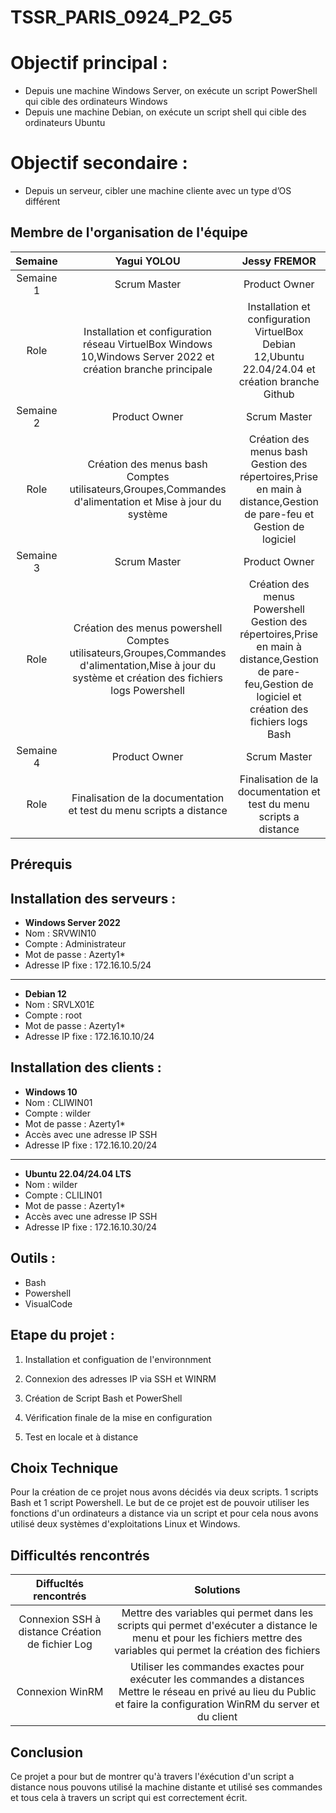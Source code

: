 # **TSSR_PARIS_0924_P2_G5**

# Objectif principal :

- Depuis une machine Windows Server, on exécute un script PowerShell qui cible des ordinateurs Windows
- Depuis une machine Debian, on exécute un script shell qui cible des ordinateurs Ubuntu

  
# Objectif secondaire :

- Depuis un serveur, cibler une machine cliente avec un type d’OS différent

## Membre de l'organisation de l'équipe 
|Semaine     | Yagui YOLOU| Jessy FREMOR| 
|:----------:|:-----------:|:---------------:|
|Semaine 1   |Scrum Master |Product Owner    |
|Role        |Installation et configuration réseau VirtuelBox Windows 10,Windows Server 2022 et création branche principale|Installation et configuration VirtuelBox Debian 12,Ubuntu 22.04/24.04 et création branche Github| 
 |Semaine 2   |Product Owner |Scrum Master     |
|Role         |Création des menus bash Comptes utilisateurs,Groupes,Commandes d'alimentation et Mise à jour du système|Création des menus bash Gestion des répertoires,Prise en main à distance,Gestion de pare-feu et Gestion de logiciel| 
|Semaine 3    |Scrum Master |Product Owner  |
|Role         |Création des menus powershell Comptes utilisateurs,Groupes,Commandes d'alimentation,Mise à jour du système et création des fichiers logs Powershell|Création des menus Powershell Gestion des répertoires,Prise en main à distance,Gestion de pare-feu,Gestion de logiciel et création des fichiers logs Bash|          
Semaine 4     |Product Owner|Scrum Master    |
|Role         |Finalisation de la documentation et test du menu scripts a distance|Finalisation de la documentation et test du menu scripts a distance| 

## Prérequis 

## Installation des serveurs :
 
* **Windows Server 2022** 
* Nom : SRVWIN10 
* Compte : Administrateur
* Mot de passe : Azerty1*
* Adresse IP fixe : 172.16.10.5/24
--------------------------------------
* **Debian 12** 
* Nom : SRVLX01£
* Compte : root 
* Mot de passe : Azerty1*
* Adresse IP fixe : 172.16.10.10/24


## Installation des clients : 
* **Windows 10** 
* Nom : CLIWIN01
* Compte : wilder 
* Mot de passe : Azerty1*
* Accès avec une adresse IP SSH 
* Adresse IP fixe : 172.16.10.20/24
----------------------------------------
* **Ubuntu 22.04/24.04 LTS**
* Nom : wilder 
* Compte : CLILIN01
* Mot de passe : Azerty1*
* Accès avec une adresse IP SSH 
* Adresse IP fixe : 172.16.10.30/24

## Outils :
* Bash 
* Powershell 
* VisualCode 

## Etape du projet :

1. Installation et configuation de l'environnment 

2. Connexion des adresses IP via SSH et WINRM

3. Création de Script Bash et PowerShell 

4. Vérification finale de la mise en configuration 

5. Test en locale et à distance 

## Choix Technique 
Pour la création de ce projet nous avons décidés via deux scripts. 1 scripts Bash et 1 script Powershell. Le but de ce projet est de pouvoir utiliser les fonctions d'un ordinateurs a distance via un script et pour cela nous avons utilisé deux systèmes d'exploitations Linux et Windows. 

## Difficultés rencontrés
|Diffucltés rencontrés|Solutions|
|:---------------------:|:----------:| 
|Connexion SSH à distance Création de fichier Log| Mettre des variables qui permet dans les scripts qui permet d'exécuter a distance le menu et pour les fichiers mettre des variables qui permet la création des fichiers|
|Connexion WinRM| Utiliser les commandes exactes pour exécuter les commandes a distances Mettre le réseau en privé au lieu du Public et faire la configuration WinRM du server et du client|

## Conclusion
Ce projet a pour but de montrer qu'à travers l'éxécution d'un script a distance nous pouvons utilisé la machine distante et utilisé ses commandes et tous cela à travers un script qui est correctement écrit. 


